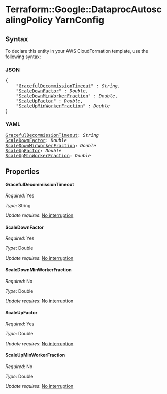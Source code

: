 # Terraform::Google::DataprocAutoscalingPolicy YarnConfig

## Syntax

To declare this entity in your AWS CloudFormation template, use the following syntax:

### JSON

<pre>
{
    "<a href="#gracefuldecommissiontimeout" title="GracefulDecommissionTimeout">GracefulDecommissionTimeout</a>" : <i>String</i>,
    "<a href="#scaledownfactor" title="ScaleDownFactor">ScaleDownFactor</a>" : <i>Double</i>,
    "<a href="#scaledownminworkerfraction" title="ScaleDownMinWorkerFraction">ScaleDownMinWorkerFraction</a>" : <i>Double</i>,
    "<a href="#scaleupfactor" title="ScaleUpFactor">ScaleUpFactor</a>" : <i>Double</i>,
    "<a href="#scaleupminworkerfraction" title="ScaleUpMinWorkerFraction">ScaleUpMinWorkerFraction</a>" : <i>Double</i>
}
</pre>

### YAML

<pre>
<a href="#gracefuldecommissiontimeout" title="GracefulDecommissionTimeout">GracefulDecommissionTimeout</a>: <i>String</i>
<a href="#scaledownfactor" title="ScaleDownFactor">ScaleDownFactor</a>: <i>Double</i>
<a href="#scaledownminworkerfraction" title="ScaleDownMinWorkerFraction">ScaleDownMinWorkerFraction</a>: <i>Double</i>
<a href="#scaleupfactor" title="ScaleUpFactor">ScaleUpFactor</a>: <i>Double</i>
<a href="#scaleupminworkerfraction" title="ScaleUpMinWorkerFraction">ScaleUpMinWorkerFraction</a>: <i>Double</i>
</pre>

## Properties

#### GracefulDecommissionTimeout

_Required_: Yes

_Type_: String

_Update requires_: [No interruption](https://docs.aws.amazon.com/AWSCloudFormation/latest/UserGuide/using-cfn-updating-stacks-update-behaviors.html#update-no-interrupt)

#### ScaleDownFactor

_Required_: Yes

_Type_: Double

_Update requires_: [No interruption](https://docs.aws.amazon.com/AWSCloudFormation/latest/UserGuide/using-cfn-updating-stacks-update-behaviors.html#update-no-interrupt)

#### ScaleDownMinWorkerFraction

_Required_: No

_Type_: Double

_Update requires_: [No interruption](https://docs.aws.amazon.com/AWSCloudFormation/latest/UserGuide/using-cfn-updating-stacks-update-behaviors.html#update-no-interrupt)

#### ScaleUpFactor

_Required_: Yes

_Type_: Double

_Update requires_: [No interruption](https://docs.aws.amazon.com/AWSCloudFormation/latest/UserGuide/using-cfn-updating-stacks-update-behaviors.html#update-no-interrupt)

#### ScaleUpMinWorkerFraction

_Required_: No

_Type_: Double

_Update requires_: [No interruption](https://docs.aws.amazon.com/AWSCloudFormation/latest/UserGuide/using-cfn-updating-stacks-update-behaviors.html#update-no-interrupt)

